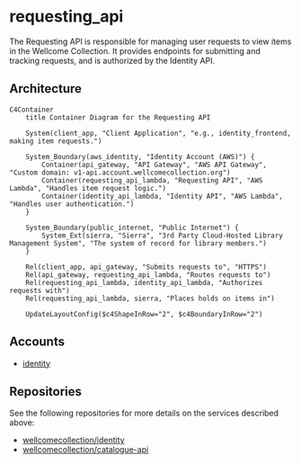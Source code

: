 # requesting_api

The Requesting API is responsible for managing user requests to view items in the Wellcome Collection. It provides endpoints for submitting and tracking requests, and is authorized by the Identity API.

## Architecture

```mermaid
C4Container
    title Container Diagram for the Requesting API

    System(client_app, "Client Application", "e.g., identity_frontend, making item requests.")

    System_Boundary(aws_identity, "Identity Account (AWS)") {
        Container(api_gateway, "API Gateway", "AWS API Gateway", "Custom domain: v1-api.account.wellcomecollection.org")
        Container(requesting_api_lambda, "Requesting API", "AWS Lambda", "Handles item request logic.")
        Container(identity_api_lambda, "Identity API", "AWS Lambda", "Handles user authentication.")
    }

    System_Boundary(public_internet, "Public Internet") {
        System_Ext(sierra, "Sierra", "3rd Party Cloud-Hosted Library Management System", "The system of record for library members.")
    }

    Rel(client_app, api_gateway, "Submits requests to", "HTTPS")
    Rel(api_gateway, requesting_api_lambda, "Routes requests to")
    Rel(requesting_api_lambda, identity_api_lambda, "Authorizes requests with")
    Rel(requesting_api_lambda, sierra, "Places holds on items in")

    UpdateLayoutConfig($c4ShapeInRow="2", $c4BoundaryInRow="2")
```

## Accounts

- [identity](../../aws_accounts.md#identity)

## Repositories

See the following repositories for more details on the services described above:

- [wellcomecollection/identity](https://github.com/wellcomecollection/identity) 
- [wellcomecollection/catalogue-api](https://github.com/wellcomecollection/catalogue-api)
